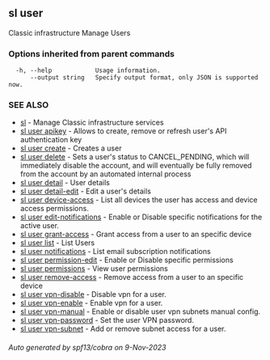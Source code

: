 ## sl user

Classic infrastructure Manage Users

### Options inherited from parent commands

```
  -h, --help            Usage information.
      --output string   Specify output format, only JSON is supported now.
```

### SEE ALSO

* [sl](sl.md)	 - Manage Classic infrastructure services
* [sl user apikey](sl_user_apikey.md)	 - Allows to create, remove or refresh user's API authentication key
* [sl user create](sl_user_create.md)	 - Creates a user
* [sl user delete](sl_user_delete.md)	 - Sets a user's status to CANCEL_PENDING, which will immediately disable the account, and will eventually be fully removed from the account by an automated internal process
* [sl user detail](sl_user_detail.md)	 - User details
* [sl user detail-edit](sl_user_detail-edit.md)	 - Edit a user's details
* [sl user device-access](sl_user_device-access.md)	 - List all devices the user has access and device access permissions.
* [sl user edit-notifications](sl_user_edit-notifications.md)	 - Enable or Disable specific notifications for the active user.
* [sl user grant-access](sl_user_grant-access.md)	 - Grant access from a user to an specific device
* [sl user list](sl_user_list.md)	 - List Users
* [sl user notifications](sl_user_notifications.md)	 - List email subscription notifications
* [sl user permission-edit](sl_user_permission-edit.md)	 - Enable or Disable specific permissions
* [sl user permissions](sl_user_permissions.md)	 - View user permissions
* [sl user remove-access](sl_user_remove-access.md)	 - Remove access from a user to an specific device
* [sl user vpn-disable](sl_user_vpn-disable.md)	 - Disable vpn for a user.
* [sl user vpn-enable](sl_user_vpn-enable.md)	 - Enable vpn for a user.
* [sl user vpn-manual](sl_user_vpn-manual.md)	 - Enable or disable user vpn subnets manual config.
* [sl user vpn-password](sl_user_vpn-password.md)	 - Set the user VPN password.
* [sl user vpn-subnet](sl_user_vpn-subnet.md)	 - Add or remove subnet access for a user.

###### Auto generated by spf13/cobra on 9-Nov-2023

